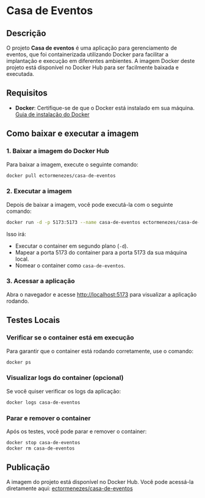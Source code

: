 ﻿
# Casa de Eventos

## Descrição
O projeto **Casa de eventos** é uma aplicação para gerenciamento de eventos, que foi containerizada utilizando Docker para facilitar a implantação e execução em diferentes ambientes. A imagem Docker deste projeto está disponível no Docker Hub para ser facilmente baixada e executada.

## Requisitos

- **Docker**: Certifique-se de que o Docker está instalado em sua máquina. [Guia de instalação do Docker](https://docs.docker.com/get-docker/)

## Como baixar e executar a imagem

### 1. Baixar a imagem do Docker Hub

Para baixar a imagem, execute o seguinte comando:
```bash
docker pull ectormenezes/casa-de-eventos
```

### 2. Executar a imagem

Depois de baixar a imagem, você pode executá-la com o seguinte comando:
```bash
docker run -d -p 5173:5173 --name casa-de-eventos ectormenezes/casa-de-eventos
```
Isso irá:
- Executar o container em segundo plano (`-d`).
- Mapear a porta 5173 do container para a porta 5173 da sua máquina local.
- Nomear o container como `casa-de-eventos`.

### 3. Acessar a aplicação

Abra o navegador e acesse [http://localhost:5173](http://localhost:5173) para visualizar a aplicação rodando.

## Testes Locais

### Verificar se o container está em execução
Para garantir que o container está rodando corretamente, use o comando:
```bash
docker ps
```

### Visualizar logs do container (opcional)
Se você quiser verificar os logs da aplicação:
```bash
docker logs casa-de-eventos
```

### Parar e remover o container
Após os testes, você pode parar e remover o container:
```bash
docker stop casa-de-eventos
docker rm casa-de-eventos
```

## Publicação

A imagem do projeto está disponível no Docker Hub. Você pode acessá-la diretamente aqui: [ectormenezes/casa-de-eventos](https://hub.docker.com/r/ectormenezes/casa-de-eventos)
